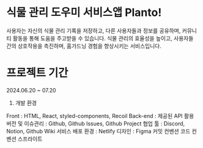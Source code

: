 # 식물 관리 도우미 서비스앱 Planto!

사용자는 자신의 식물 관리 기록을 저장하고, 다른 사용자들과 정보를 공유하며, 커뮤니티 활동을 통해 도움을 주고받을 수 있습니다. 식물 관리의 효율성을 높이고, 사용자들 간의 상호작용을 촉진하며, 홈가드닝 경험을 향상시키는 서비스입니다.

# 프로젝트 기간

2024.06.20 ~ 07.20

1. 개발 환경

Front : HTML, React, styled-components, Recoil
Back-end : 제공된 API 활용
버전 및 이슈관리 : Github, Github Issues, Github Project
협업 툴 : Discord, Notion, Github Wiki
서비스 배포 환경 : Netlify
디자인 : Figma
커밋 컨벤션
코드 컨벤션
스프라이트
